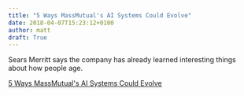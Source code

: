 ```yaml
---
title: "5 Ways MassMutual's AI Systems Could Evolve"
date: 2018-04-07T15:23:12+0100
author: matt
draft: True
---
```

Sears Merritt says the company has already learned interesting things about how people age.
 

[ 5 Ways MassMutual's AI Systems Could Evolve ]( https://www.thinkadvisor.com/2018/03/29/5-ways-massmutuals-ai-systems-could-evolve/ )
